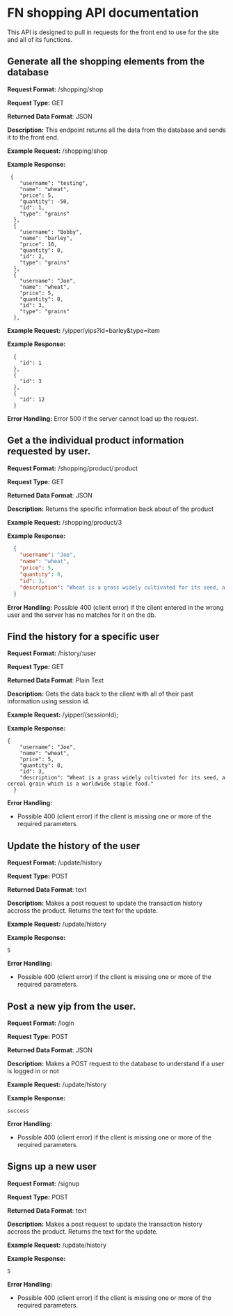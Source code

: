 # FN shopping API documentation
This API is designed to pull in requests for the front end to use for the site and all
of its functions.

## Generate all the shopping elements from the database
**Request Format:** /shopping/shop

**Request Type:** GET

**Returned Data Format**: JSON

**Description:** This endpoint returns all the data from the database and sends it to the
front end.

**Example Request:** /shopping/shop

**Example Response:**

```
 {
    "username": "testing",
    "name": "wheat",
    "price": 5,
    "quantity": -50,
    "id": 1,
    "type": "grains"
  },
  {
    "username": "Bobby",
    "name": "barley",
    "price": 10,
    "quantity": 0,
    "id": 2,
    "type": "grains"
  },
  {
    "username": "Joe",
    "name": "wheat",
    "price": 5,
    "quantity": 0,
    "id": 3,
    "type": "grains"
  },

```

**Example Request:** /yipper/yips?id=barley&type=item

**Example Response:**

```
  {
    "id": 1
  },
  {
    "id": 3
  },
  {
    "id": 12
  }
```

**Error Handling:**
Error 500 if the server cannot load up the request.

## Get a the individual product information requested by user.
**Request Format:** /shopping/product/:product

**Request Type:** GET

**Returned Data Format**: JSON

**Description:** Returns the specific information back about of the product

**Example Request:** /shopping/product/3

**Example Response:**

```json
  {
    "username": "Joe",
    "name": "wheat",
    "price": 5,
    "quantity": 0,
    "id": 3,
    "description": "Wheat is a grass widely cultivated for its seed, a cereal grain which is a worldwide staple food."
  }

```
**Error Handling:**
Possible 400 (client error) if the client entered in the wrong user and the server
has no matches for it on the db.

## Find the history for a specific user
**Request Format:** /history/:user

**Request Type:** GET

**Returned Data Format**: Plain Text

**Description:** Gets the data back to the client with all of their past information using
session id.

**Example Request:** /yipper/(sessionId);

**Example Response:**
```
{
    "username": "Joe",
    "name": "wheat",
    "price": 5,
    "quantity": 0,
    "id": 3,
    "description": "Wheat is a grass widely cultivated for its seed, a cereal grain which is a worldwide staple food."
  }

```

**Error Handling:**
- Possible 400 (client error) if the client is missing one or more of the required
parameters.


## Update the history of the user
**Request Format:** /update/history

**Request Type:** POST

**Returned Data Format**: text

**Description:** Makes a post request to update the transaction history accross the product.
Returns the text for the update.

**Example Request:** /update/history

**Example Response:**

```text
5

```
**Error Handling:**
- Possible 400 (client error) if the client is missing one or more of the required
parameters.


## Post a new yip from the user.
**Request Format:** /login

**Request Type:** POST

**Returned Data Format**: JSON

**Description:** Makes a POST request to the database to understand if a user is logged in or not

**Example Request:** /update/history

**Example Response:**

```text
success

```

**Error Handling:**
- Possible 400 (client error) if the client is missing one or more of the required
parameters.

## Signs up a new user
**Request Format:** /signup

**Request Type:** POST

**Returned Data Format**: text

**Description:** Makes a post request to update the transaction history accross the product.
Returns the text for the update.

**Example Request:** /update/history

**Example Response:**

```text
5

```

**Error Handling:**
- Possible 400 (client error) if the client is missing one or more of the required
parameters.